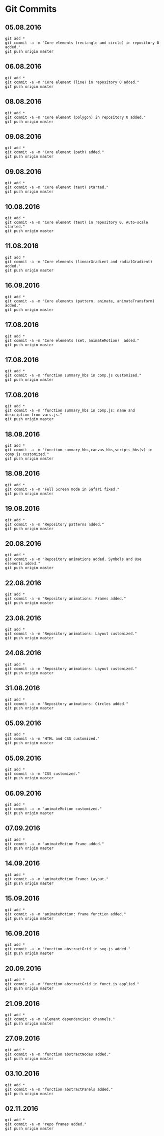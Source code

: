 # Git Commits

## 05.08.2016
```
git add * 
git commit -a -m "Core elements (rectangle and circle) in repository 0 added." 
git push origin master 
```
## 06.08.2016
```
git add * 
git commit -a -m "Core element (line) in repository 0 added." 
git push origin master
```
## 08.08.2016
```
git add * 
git commit -a -m "Core element (polygon) in repository 0 added." 
git push origin master 
```
## 09.08.2016
```
git add * 
git commit -a -m "Core element (path) added." 
git push origin master
```
## 09.08.2016
```
git add * 
git commit -a -m "Core element (text) started." 
git push origin master
```
## 10.08.2016
```
git add * 
git commit -a -m "Core element (text) in repository 0. Auto-scale started." 
git push origin master
```

## 11.08.2016
```
git add * 
git commit -a -m "Core elements (linearGradient and radialGradient) added." 
git push origin master
```

## 16.08.2016
```
git add * 
git commit -a -m "Core elements (pattern, animate, animateTransform) added." 
git push origin master
```

## 17.08.2016
```
git add * 
git commit -a -m "Core elements (set, animateMotion)  added." 
git push origin master
```

## 17.08.2016
```
git add * 
git commit -a -m "function summary_hbs in comp.js customized." 
git push origin master
```

## 17.08.2016
```
git add * 
git commit -a -m "function summary_hbs in comp.js: name and description from vars.js." 
git push origin master
```

## 18.08.2016
```
git add * 
git commit -a -m "function summary_hbs,canvas_hbs,scripts_hbs(v) in comp.js customized." 
git push origin master
```

## 18.08.2016
```
git add * 
git commit -a -m "Full Screen mode in Safari fixed." 
git push origin master
```

## 19.08.2016
```
git add * 
git commit -a -m "Repository patterns added." 
git push origin master
```

## 20.08.2016
```
git add * 
git commit -a -m "Repository animations added. Symbols and Use elements added." 
git push origin master
```

## 22.08.2016
```
git add * 
git commit -a -m "Repository animations: Frames added." 
git push origin master
```

## 23.08.2016
```
git add * 
git commit -a -m "Repository animations: Layout customized." 
git push origin master
```

## 24.08.2016
```
git add * 
git commit -a -m "Repository animations: Layout customized." 
git push origin master
```

## 31.08.2016
```
git add * 
git commit -a -m "Repository animations: Circles added." 
git push origin master
```

## 05.09.2016
```
git add * 
git commit -a -m "HTML and CSS customized." 
git push origin master
```

## 05.09.2016
```
git add * 
git commit -a -m "CSS customized." 
git push origin master
```

## 06.09.2016
```
git add * 
git commit -a -m "animateMotion customized." 
git push origin master
```

## 07.09.2016
```
git add * 
git commit -a -m "animateMotion Frame added." 
git push origin master
```

## 14.09.2016
```
git add * 
git commit -a -m "animateMotion Frame: Layout." 
git push origin master
```

## 15.09.2016
```
git add * 
git commit -a -m "animateMotion: frame function added." 
git push origin master
```

## 16.09.2016
```
git add * 
git commit -a -m "function abstractGrid in svg.js added." 
git push origin master
```

## 20.09.2016
```
git add * 
git commit -a -m "function abstractGrid in funct.js applied." 
git push origin master
```

## 21.09.2016
```
git add * 
git commit -a -m "element dependencies: channels." 
git push origin master
```

## 27.09.2016
```
git add * 
git commit -a -m "function abstractNodes added." 
git push origin master
```

## 03.10.2016
```
git add * 
git commit -a -m "function abstractPanels added." 
git push origin master
```

## 02.11.2016
```
git add * 
git commit -a -m "repo frames added." 
git push origin master
```